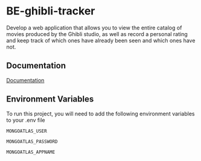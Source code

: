 # BE-ghibli-tracker

Develop a web application that allows you to view the entire catalog of movies produced by the Ghibli studio, as well as record a personal rating and keep track of which ones have already been seen and which ones have not.
## Documentation

[Documentation](https://www.notion.so/Studio-Ghibli-Tracker-Docs-542b749e94324cd280d3ecfdb9d3ca84)


## Environment Variables

To run this project, you will need to add the following environment variables to your .env file

`MONGOATLAS_USER`

`MONGOATLAS_PASSWORD`

`MONGOATLAS_APPNAME`